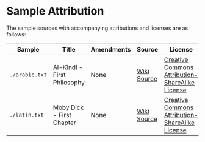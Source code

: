 # Sample Attribution

The sample sources with accompanying attributions and licenses are as follows:

| Sample         | Title                       | Amendments | Source                                                                                                                                                               | License                                                                                            |
| -------------- | --------------------------- | ---------- | -------------------------------------------------------------------------------------------------------------------------------------------------------------------- | -------------------------------------------------------------------------------------------------- |
| `./arabic.txt` | Al-Kindi - First Philosophy | None       | [Wiki Source](<https://en.wikisource.org/wiki/Moby-Dick_(1851)_US_edition/Chapter_1>)                                                                                | [Creative Commons Attribution-ShareAlike License](https://creativecommons.org/licenses/by-sa/4.0/) |
| `./latin.txt`  | Moby Dick - First Chapter   | None       | [Wiki Source](https://ar.wikisource.org/wiki/%D8%A7%D9%84%D9%83%D9%86%D8%AF%D9%8A_-_%D8%A7%D9%84%D9%81%D9%84%D8%B3%D9%81%D8%A9_%D8%A7%D9%84%D8%A3%D9%88%D9%84%D9%89) | [Creative Commons Attribution-ShareAlike License](https://creativecommons.org/licenses/by-sa/4.0/) |
